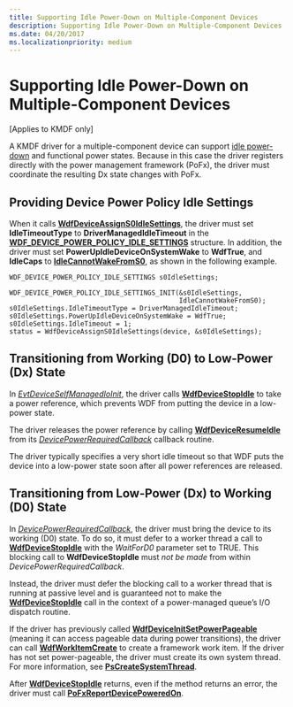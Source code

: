 ```yaml
---
title: Supporting Idle Power-Down on Multiple-Component Devices
description: Supporting Idle Power-Down on Multiple-Component Devices
ms.date: 04/20/2017
ms.localizationpriority: medium
---
```


# Supporting Idle Power-Down on Multiple-Component Devices


\[Applies to KMDF only\]

A KMDF driver for a multiple-component device can support [idle power-down](supporting-idle-power-down.md) and functional power states. Because in this case the driver registers directly with the power management framework (PoFx), the driver must coordinate the resulting Dx state changes with PoFx.

## Providing Device Power Policy Idle Settings


When it calls [**WdfDeviceAssignS0IdleSettings**](/windows-hardware/drivers/ddi/wdfdevice/nf-wdfdevice-wdfdeviceassigns0idlesettings), the driver must set **IdleTimeoutType** to **DriverManagedIdleTimeout** in the [**WDF\_DEVICE\_POWER\_POLICY\_IDLE\_SETTINGS**](/windows-hardware/drivers/ddi/wdfdevice/ns-wdfdevice-_wdf_device_power_policy_idle_settings) structure. In addition, the driver must set **PowerUpIdleDeviceOnSystemWake** to **WdfTrue**, and **IdleCaps** to [**IdleCannotWakeFromS0**](/windows-hardware/drivers/ddi/wdfdevice/ne-wdfdevice-_wdf_power_policy_s0_idle_capabilities), as shown in the following example.

```ManagedCPlusPlus
WDF_DEVICE_POWER_POLICY_IDLE_SETTINGS s0IdleSettings;

WDF_DEVICE_POWER_POLICY_IDLE_SETTINGS_INIT(&s0IdleSettings, 
                                           IdleCannotWakeFromS0);
s0IdleSettings.IdleTimeoutType = DriverManagedIdleTimeout;
s0IdleSettings.PowerUpIdleDeviceOnSystemWake = WdfTrue;
s0IdleSettings.IdleTimeout = 1;
status = WdfDeviceAssignS0IdleSettings(device, &s0IdleSettings);
```

## Transitioning from Working (D0) to Low-Power (Dx) State


In [*EvtDeviceSelfManagedIoInit*](/windows-hardware/drivers/ddi/wdfdevice/nc-wdfdevice-evt_wdf_device_self_managed_io_init), the driver calls [**WdfDeviceStopIdle**](/windows-hardware/drivers/ddi/wdfdevice/nf-wdfdevice-wdfdevicestopidle) to take a power reference, which prevents WDF from putting the device in a low-power state.

The driver releases the power reference by calling [**WdfDeviceResumeIdle**](/windows-hardware/drivers/ddi/wdfdevice/nf-wdfdevice-wdfdeviceresumeidle) from its [*DevicePowerRequiredCallback*](/windows-hardware/drivers/ddi/wdm/nc-wdm-po_fx_device_power_required_callback) callback routine.

The driver typically specifies a very short idle timeout so that WDF puts the device into a low-power state soon after all power references are released.

## Transitioning from Low-Power (Dx) to Working (D0) State


In [*DevicePowerRequiredCallback*](/windows-hardware/drivers/ddi/wdm/nc-wdm-po_fx_device_power_required_callback), the driver must bring the device to its working (D0) state. To do so, it must defer to a worker thread a call to [**WdfDeviceStopIdle**](/windows-hardware/drivers/ddi/wdfdevice/nf-wdfdevice-wdfdevicestopidle) with the *WaitForD0* parameter set to TRUE. This blocking call to **WdfDeviceStopIdle** must *not be made* from within *DevicePowerRequiredCallback*.

Instead, the driver must defer the blocking call to a worker thread that is running at passive level and is guaranteed not to make the [**WdfDeviceStopIdle**](/windows-hardware/drivers/ddi/wdfdevice/nf-wdfdevice-wdfdevicestopidle) call in the context of a power-managed queue’s I/O dispatch routine.

If the driver has previously called [**WdfDeviceInitSetPowerPageable**](/windows-hardware/drivers/ddi/wdfdevice/nf-wdfdevice-wdfdeviceinitsetpowerpageable) (meaning it can access pageable data during power transitions), the driver can call [**WdfWorkItemCreate**](/windows-hardware/drivers/ddi/wdfworkitem/nf-wdfworkitem-wdfworkitemcreate) to create a framework work item. If the driver has not set power-pageable, the driver must create its own system thread. For more information, see [**PsCreateSystemThread**](/windows-hardware/drivers/ddi/wdm/nf-wdm-pscreatesystemthread).

After [**WdfDeviceStopIdle**](/windows-hardware/drivers/ddi/wdfdevice/nf-wdfdevice-wdfdevicestopidle) returns, even if the method returns an error, the driver must call [**PoFxReportDevicePoweredOn**](/windows-hardware/drivers/ddi/wdm/nf-wdm-pofxreportdevicepoweredon).

 

